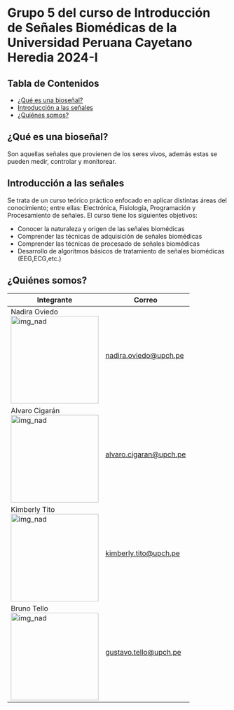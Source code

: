 # Grupo 5 del curso de Introducción de Señales Biomédicas de la Universidad Peruana Cayetano Heredia 2024-I

## **Tabla de Contenidos**
+ [¿Qué es una bioseñal?](#id1)
+ [Introducción a las señales](#id2)
+ [¿Quiénes somos?](#id3)



## **¿Qué es una bioseñal?** <a name="id1"></a>
Son aquellas señales que provienen de los seres vivos, además estas se pueden medir, controlar y monitorear. 

## **Introducción a las señales** <a name="id2"></a>
Se trata de un curso teórico práctico enfocado en aplicar distintas áreas del conocimiento; entre ellas: Electrónica, Fisiología, Programación y Procesamiento de señales. El curso tiene los siguientes objetivos:
- Conocer la naturaleza y origen de las señales biomédicas
- Comprender las técnicas de adquisición de señales biomédicas
- Comprender las técnicas de procesado de señales biomédicas
- Desarrollo de algoritmos básicos de tratamiento de señales biomédicas (EEG,ECG,etc.)

## **¿Quiénes somos?** <a name="id3"></a> 

| **Integrante** | **Correo**|
| ---------| ----------|
| Nadira Oviedo <br> <img src="https://github.com/NadAbiO/IntroSeniales/blob/85a0357db349d10fdc78dab239121ab7525ac670/Documentos/Im%C3%A1genes/Nadira.jpg" alt="img_nad" height="200"/>| nadira.oviedo@upch.pe |
| Alvaro Cigarán <br> <img src="https://github.com/NadAbiO/IntroSeniales/blob/85a0357db349d10fdc78dab239121ab7525ac670/Documentos/Im%C3%A1genes/Alvaro.jpg" alt="img_nad" height="200"/>| alvaro.cigaran@upch.pe |
| Kimberly Tito <br> <img src="https://github.com/NadAbiO/IntroSeniales/blob/85a0357db349d10fdc78dab239121ab7525ac670/Documentos/Im%C3%A1genes/kim.jpg" alt="img_nad" height="200"/>| kimberly.tito@upch.pe |
| Bruno Tello <br> <img src="https://github.com/NadAbiO/IntroSeniales/blob/85a0357db349d10fdc78dab239121ab7525ac670/Documentos/Im%C3%A1genes/br1.jpg" alt="img_nad" height="200"/>| gustavo.tello@upch.pe |

